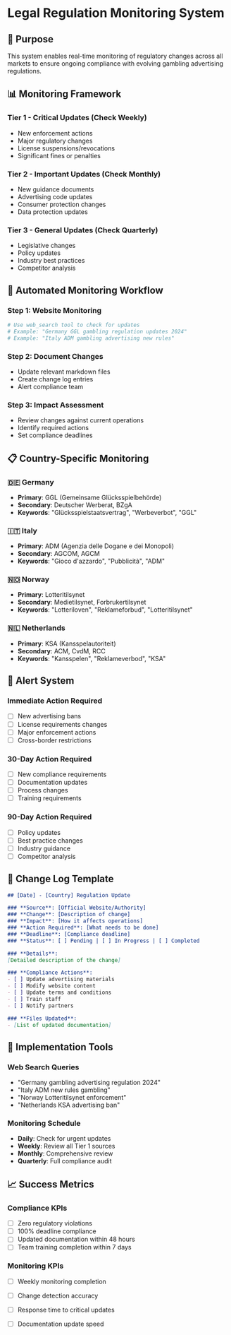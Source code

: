 # Legal Regulation Monitoring System

## 🎯 **Purpose**
This system enables real-time monitoring of regulatory changes across all markets to ensure ongoing compliance with evolving gambling advertising regulations.

## 📊 **Monitoring Framework**

### **Tier 1 - Critical Updates (Check Weekly)**
- New enforcement actions
- Major regulatory changes
- License suspensions/revocations
- Significant fines or penalties

### **Tier 2 - Important Updates (Check Monthly)**
- New guidance documents
- Advertising code updates
- Consumer protection changes
- Data protection updates

### **Tier 3 - General Updates (Check Quarterly)**
- Legislative changes
- Policy updates
- Industry best practices
- Competitor analysis

## 🔄 **Automated Monitoring Workflow**

### **Step 1: Website Monitoring**
```bash
# Use web_search tool to check for updates
# Example: "Germany GGL gambling regulation updates 2024"
# Example: "Italy ADM gambling advertising new rules"
```

### **Step 2: Document Changes**
- Update relevant markdown files
- Create change log entries
- Alert compliance team

### **Step 3: Impact Assessment**
- Review changes against current operations
- Identify required actions
- Set compliance deadlines

## 📋 **Country-Specific Monitoring**

### 🇩🇪 **Germany**
- **Primary**: GGL (Gemeinsame Glücksspielbehörde)
- **Secondary**: Deutscher Werberat, BZgA
- **Keywords**: "Glücksspielstaatsvertrag", "Werbeverbot", "GGL"

### 🇮🇹 **Italy**
- **Primary**: ADM (Agenzia delle Dogane e dei Monopoli)
- **Secondary**: AGCOM, AGCM
- **Keywords**: "Gioco d'azzardo", "Pubblicità", "ADM"

### 🇳🇴 **Norway**
- **Primary**: Lotteritilsynet
- **Secondary**: Medietilsynet, Forbrukertilsynet
- **Keywords**: "Lotteriloven", "Reklameforbud", "Lotteritilsynet"

### 🇳🇱 **Netherlands**
- **Primary**: KSA (Kansspelautoriteit)
- **Secondary**: ACM, CvdM, RCC
- **Keywords**: "Kansspelen", "Reklameverbod", "KSA"

## 🚨 **Alert System**

### **Immediate Action Required**
- [ ] New advertising bans
- [ ] License requirements changes
- [ ] Major enforcement actions
- [ ] Cross-border restrictions

### **30-Day Action Required**
- [ ] New compliance requirements
- [ ] Documentation updates
- [ ] Process changes
- [ ] Training requirements

### **90-Day Action Required**
- [ ] Policy updates
- [ ] Best practice changes
- [ ] Industry guidance
- [ ] Competitor analysis

## 📝 **Change Log Template**

```markdown
## [Date] - [Country] Regulation Update

### **Source**: [Official Website/Authority]
### **Change**: [Description of change]
### **Impact**: [How it affects operations]
### **Action Required**: [What needs to be done]
### **Deadline**: [Compliance deadline]
### **Status**: [ ] Pending | [ ] In Progress | [ ] Completed

### **Details**:
[Detailed description of the change]

### **Compliance Actions**:
- [ ] Update advertising materials
- [ ] Modify website content
- [ ] Update terms and conditions
- [ ] Train staff
- [ ] Notify partners

### **Files Updated**:
- [List of updated documentation]
```

## 🔧 **Implementation Tools**

### **Web Search Queries**
- "Germany gambling advertising regulation 2024"
- "Italy ADM new rules gambling"
- "Norway Lotteritilsynet enforcement"
- "Netherlands KSA advertising ban"

### **Monitoring Schedule**
- **Daily**: Check for urgent updates
- **Weekly**: Review all Tier 1 sources
- **Monthly**: Comprehensive review
- **Quarterly**: Full compliance audit

## 📈 **Success Metrics**

### **Compliance KPIs**
- [ ] Zero regulatory violations
- [ ] 100% deadline compliance
- [ ] Updated documentation within 48 hours
- [ ] Team training completion within 7 days

### **Monitoring KPIs**
- [ ] Weekly monitoring completion
- [ ] Change detection accuracy
- [ ] Response time to critical updates
- [ ] Documentation update speed




